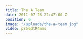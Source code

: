 ```yaml
---
title: The A Team
date: 2011-07-28 22:47:00 Z
position: 6
image: "/uploads/the-a-team.jpg"
video: p856dtR4mms
---
```


